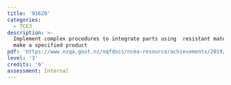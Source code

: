 ```yaml
---
title: '91620'
categories:
  - TCE3
description: >-
  Implement complex procedures to integrate parts using  resistant materials to
  make a specified product
pdf: 'https://www.nzqa.govt.nz/nqfdocs/ncea-resource/achievements/2019/as91620.pdf'
level: '3'
credits: '6'
assessment: Internal
---
```


